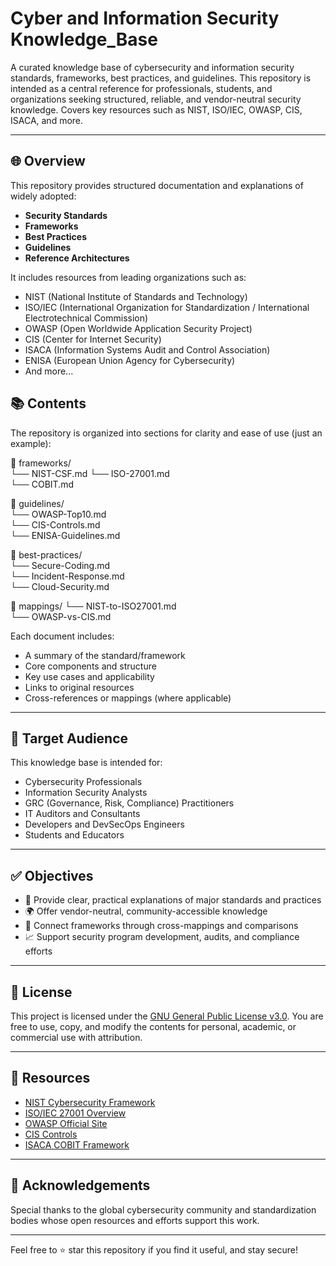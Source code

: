 # Cyber and Information Security Knowledge_Base
A curated knowledge base of cybersecurity and information security standards, frameworks, best practices, and guidelines. This repository is intended as a central reference for professionals, students, and organizations seeking structured, reliable, and vendor-neutral security knowledge. Covers key resources such as NIST, ISO/IEC, OWASP, CIS, ISACA, and more.

---

## 🌐 Overview

This repository provides structured documentation and explanations of widely adopted:

- **Security Standards**
- **Frameworks**
- **Best Practices**
- **Guidelines**
- **Reference Architectures**

It includes resources from leading organizations such as:

- NIST (National Institute of Standards and Technology)
- ISO/IEC (International Organization for Standardization / International Electrotechnical Commission)
- OWASP (Open Worldwide Application Security Project)
- CIS (Center for Internet Security)
- ISACA (Information Systems Audit and Control Association)
- ENISA (European Union Agency for Cybersecurity)
- And more...

## 📚 Contents

The repository is organized into sections for clarity and ease of use (just an example):

📁 frameworks/  
└── NIST-CSF.md
└── ISO-27001.md  
└── COBIT.md  

📁 guidelines/  
└── OWASP-Top10.md  
└── CIS-Controls.md  
└── ENISA-Guidelines.md  

📁 best-practices/  
└── Secure-Coding.md  
└── Incident-Response.md  
└── Cloud-Security.md  

📁 mappings/
└── NIST-to-ISO27001.md  
└── OWASP-vs-CIS.md  

Each document includes:
- A summary of the standard/framework
- Core components and structure
- Key use cases and applicability
- Links to original resources
- Cross-references or mappings (where applicable)

---

## 🎯 Target Audience

This knowledge base is intended for:

- Cybersecurity Professionals
- Information Security Analysts
- GRC (Governance, Risk, Compliance) Practitioners
- IT Auditors and Consultants
- Developers and DevSecOps Engineers
- Students and Educators

---

## ✅ Objectives

- 📖 Provide clear, practical explanations of major standards and practices
- 🌍 Offer vendor-neutral, community-accessible knowledge
- 🔗 Connect frameworks through cross-mappings and comparisons
- 📈 Support security program development, audits, and compliance efforts

---

## 📄 License

This project is licensed under the [GNU General Public License v3.0](LICENSE). You are free to use, copy, and modify the contents for personal, academic, or commercial use with attribution.

---

## 🔗 Resources

- [NIST Cybersecurity Framework](https://www.nist.gov/cyberframework)
- [ISO/IEC 27001 Overview](https://www.iso.org/isoiec-27001-information-security.html)
- [OWASP Official Site](https://owasp.org/)
- [CIS Controls](https://www.cisecurity.org/controls/)
- [ISACA COBIT Framework](https://www.isaca.org/resources/cobit)

---

## 🤝 Acknowledgements

Special thanks to the global cybersecurity community and standardization bodies whose open resources and efforts support this work.

---

Feel free to ⭐️ star this repository if you find it useful, and stay secure!
